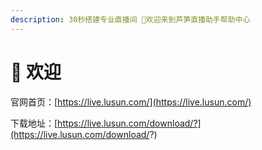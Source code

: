 ```yaml
---
description: 30秒搭建专业直播间 🥳欢迎来到芦笋直播助手帮助中心
---
```


# 👏 欢迎

官网首页：[https://live.lusun.com/](https://live.lusun.com/)

下载地址：[https://live.lusun.com/download/?](https://live.lusun.com/download/?)
